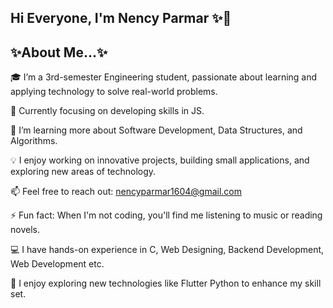 ## Hi Everyone, I'm Nency Parmar ✨👋

<h2>                   ✨About Me...✨                  </h2>

🎓 I’m a 3rd-semester Engineering student, passionate about learning and applying technology to solve real-world problems.

🔭 Currently focusing on developing skills in JS.

🌱 I’m learning more about Software Development, Data Structures, and Algorithms.

💡 I enjoy working on innovative projects, building small applications, and exploring new areas of technology.

📫 Feel free to reach out: nencyparmar1604@gmail.com

⚡ Fun fact: When I'm not coding, you'll find me listening to music or reading novels.

💻 I have hands-on experience in C, Web Designing, Backend Development, Web Development etc. 

🍃 I enjoy exploring new technologies like Flutter Python to enhance my skill set.
